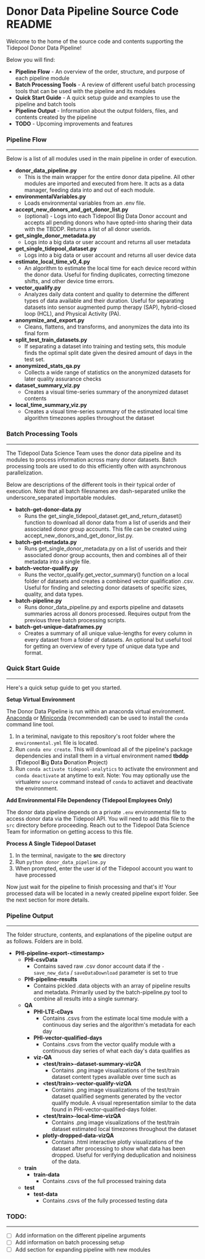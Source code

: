 # Donor Data Pipeline Source Code README

Welcome to the home of the source code and contents supporting the Tidepool Donor Data Pipeline! 

Below you will find:

* **Pipeline Flow** - An overview of the order, structure, and purpose of each pipeline module
* **Batch Processing Tools** - A review of different useful batch processing tools that can be used with the pipeline and its modules
* **Quick Start Guide** - A quick setup guide and examples to use the pipeline and batch tools
* **Pipeline Output** - Information about the output folders, files, and contents created by the pipeline
* **TODO** - Upcoming improvements and features
  


### Pipeline Flow

------

Below is a list of all modules used in the main pipeline in order of execution.

* **donor_data_pipeline.py**
  * This is the main wrapper for the entire donor data pipeline. All other modules are imported and executed from here. It acts as a data manager, feeding data into and out of each module.
* **environmentalVariables.py**
  * Loads environmental variables from an .env file.
* **accept_new_donors_and_get_donor_list.py**
  * (optional) - Logs into each Tidepool Big Data Donor account and accepts all pending donors who have opted-into sharing their data with the TBDDP. Returns a list of all donor userids. 
* **get_single_donor_metadata.py**
  * Logs into a big data or user account and returns all user metadata
* **get_single_tidepool_dataset.py**
  * Logs into a big data or user account and returns all user device data
* **estimate_local_time_v0_4.py**
  * An algorithm to estimate the local time for each device record within the donor data. Useful for finding duplicates, correcting timezone shifts, and other device time errors.
* **vector_qualify.py** 
  * Analyzes daily data content and quality to determine the different types of data available and their duration. Useful for separating datasets into sensor augmented pump therapy (SAP), hybrid-closed loop (HCL), and Physical Activity (PA).
* **anonymize_and_export.py** 
  * Cleans, flattens, and transforms, and anonymizes the data into its final form
* **split_test_train_datasets.py**
  * If separating a dataset into training and testing sets, this module finds the optimal split date given the desired amount of days in the test set.
* **anonymized_stats_qa.py**
  * Collects a wide range of statistics on the anonymized datasets for later quality assurance checks
* **dataset_summary_viz.py** 
  * Creates a visual time-series summary of the anonymized dataset contents
* **local_time_summary_viz.py** 
  * Creates a visual time-series summary of the estimated local time algorithm timezones applies throughout the dataset

### Batch Processing Tools

------

The Tidepool Data Science Team uses the donor data pipeline and its modules to process information across many donor datasets. Batch processing tools are used to do this efficiently often with asynchronous parallelization. 

Below are descriptions of the different tools in their typical order of execution. Note that all batch filesnames are dash-separated unlike the underscore_separated importable modules.

* **batch-get-donor-data.py**
  * Runs the get_single_tidepool_dataset.get_and_return_dataset() function to download all donor data from a list of userids and their associated donor group accounts. This file can be created using accept_new_donors_and_get_donor_list.py.  
* **batch-get-metadata.py**
  * Runs get_single_donor_metadata.py on a list of userids and their associated donor group accounts, then and combines all of their metadata into a single file.
* **batch-vector-qualify.py**
  - Runs the vector_qualify.get_vector_summary() function on a local folder of datasets and creates a combined vector qualification .csv. Useful for finding and selecting donor datasets of specific sizes, quality, and data types.
* **batch-pipeline.py**
  - Runs donor_data_pipeline.py and exports pipeline and datasets summaries across all donors processed. Requires output from the previous three batch processing scripts.
* **batch-get-unique-dataframes.py**
  * Creates a summary of all unique value-lengths for every column in every dataset from a folder of datasets. An optional but useful tool for getting an overview of every type of unique data type and format.

### Quick Start Guide

------

Here's a quick setup guide to get you started.

**Setup Virtual Environment** 

The Donor Data Pipeline is run within an anaconda virtual environment. [Anaconda](https://www.anaconda.com/distribution/) or [Miniconda](https://docs.conda.io/en/latest/miniconda.html) (recommended) can be used to install the `conda` command line tool.

1. In a teriminal, navigate to this repository's root folder where the `environmental.yml` file is located.
2. Run `conda env create`. This will download all of the pipeline's package dependencies and install them in a virtual environment named **tbddp** (**T**idepool **B**ig **D**ata **D**onation **P**roject)
3. Run `conda activate tidepool-analytics` to activate the environment and `conda deactivate` at anytime to exit. Note: You may optionally use the virtualenv `source` command instead of `conda` to actiavet and deactivate the environment.

**Add Environmental File Dependency (Tidepool Employees Only)**

The donor data pipeline depends on a private `.env` environmental file to access donor data via the Tidepool API. You will need to add this file to the `src` directory before proceeding. Reach out to the Tidepool Data Science Team for information on getting access to this file.

**Process A Single Tidepool Dataset**

1. In the terminal, navigate to the **src** directory
2. Run `python donor_data_pipeline.py`
3. When prompted, enter the user id of the Tidepool account you want to have processed
   

Now just wait for the pipeline to finish processing and that's it! Your processed data will be located in a newly created pipeline export folder. See the next section for more details.


### Pipeline Output

------

The folder structure, contents, and explanations of the pipeline output are as follows. Folders are in bold.

* **PHI-pipeline-export-\<timestamp>**
  * **PHI-csvData**
    * Contains saved raw .csv donor account data if the `-save_new_data` / `saveDataDownload` parameter is set to true 
  * **PHI-pipeline-results**
    * Contains pickled .data objects with an array of pipeline results and metadata. Primarily used by the batch-pipeline.py tool to combine all results into a single summary.
  * **QA**
    * **PHI-LTE-cDays**
      * Contains .csvs from the estimate local time module with a continuous day series and the algorithm's metadata for each day
    * **PHI-vector-qualified-days**
      * Contains .csvs from the vector qualify module with a continuous day series of what each day's data qualifies as
    * **viz-QA**
      * **\<test/train>-dataset-summary-vizQA**
        * Contains .png image visualizations of the test/train dataset content types available over time such as
      * **\<test/train>-vector-qualify-vizQA**
        * Contains .png image visualizations of the test/train dataset qualified segments generated by the vector qualify module. A visual representation similar to the data found in PHI-vector-qualified-days folder.
      * **\<test/train>-local-time-vizQA**
        * Contains .png image visualizations of the test/train dataset estimated local timezones throughout the dataset
      * **plotly-dropped-data-vizQA**
        * Contains .html interactive plotly visualizations of the dataset after processing to show what data has been dropped. Useful for verifying deduplication and noisiness of the data.
  * **train**
    * **train-data**
      * Contains .csvs of the full processed training data 
  * **test**
    * **test-data**
      * Contains .csvs of the fully processed testing data



### TODO:

------

- [ ] Add information on the different pipeline arguments
- [ ] Add information on batch processing setup
- [ ] Add section for expanding pipeline with new modules